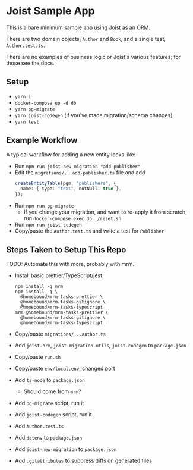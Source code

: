 
# Joist Sample App

This is a bare minimum sample app using Joist as an ORM.

There are two domain objects, `Author` and `Book`, and a single test, `Author.test.ts`.

There are no examples of business logic or Joist's various features; for those see the docs.

## Setup

- `yarn i`
- `docker-compose up -d db`
- `yarn pg-migrate`
- `yarn joist-codegen` (if you've made migration/schema changes)
- `yarn test`

## Example Workflow

A typical workflow for adding a new entity looks like:

- Run `npm run joist-new-migration "add publisher"`
- Edit the `migrations/...add-publisher.ts` file and add
  ```typescript
  createEntityTable(pgm, "publishers", {
    name: { type: "text", notNull: true },
  });
  ```
- Run `npm run pg-migrate`
  - If you change your migration, and want to re-apply it from scratch, run `docker-compose exec db ./reset.sh`
- Run `npm run joist-codegen`
- Copy/paste the `Author.test.ts` and write a test for `Publisher`

## Steps Taken to Setup This Repo

TODO: Automate this with more, probably with mrm.

- Install basic prettier/TypeScript/jest.

  ```shell
  npm install -g mrm
  npm install -g \
    @homebound/mrm-tasks-prettier \
    @homebound/mrm-tasks-gitignore \
    @homebound/mrm-tasks-typescript
  mrm @homebound/mrm-tasks-prettier \
    @homebound/mrm-tasks-gitignore \
    @homebound/mrm-tasks-typescript
  ```

- Copy/paste `migrations/...author.ts`
- Add `joist-orm`, `joist-migration-utils`, `joist-codegen` to `package.json`
- Copy/paste `run.sh`
- Copy/paste `env/local.env`, changed port
- Add `ts-node` to `package.json`
  - Should come from `mrm`?
- Add `pg-migrate` script, run it
- Add `joist-codegen` script, run it
- Add `Author.test.ts`
- Add `dotenv` to `package.json`
- Add `joist-new-migration` to `package.json`
- Add `.gitattributes` to suppress diffs on generated files
